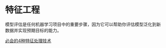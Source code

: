 # 特征工程

<show-structure depth="2"/>

模型评估是任何机器学习项目中的重要步骤，因为它可以帮助你评估模型泛化到新数据并实现预期目标的能力。

<seealso>
<category ref="ref_docs">
    <a href="https://mp.weixin.qq.com/s/2Um30iS6J9cw19mn2IAPnQ">必会的4种特征处理技术</a>
</category>
<category ref="ref_github">
</category>
<category ref="ref_issues">
</category>
<category ref="ref_hf"></category>
<category ref="ref_ms"></category>
</seealso>